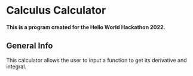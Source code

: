 # Calculus Calculator
#### This is a program created for the Hello World Hackathon 2022. 

## General Info
This calculator allows the user to input a function to get its derivative and integral.
